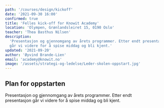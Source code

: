 ```yaml
---
path: '/courses/design/kickoff'
date: '2021-09-30 16:00'
confirmed: true
title: 'Felles kick-off for Knowit Academy'
location: 'Olympen, Grønlandsleiret 15, 0190 Oslo'
teacher: 'Thea Basthus Nilsen'
description:
  'Presentasjon og gjennomgang av årets programmer. Etter endt presentasjon
  går vi videre for å spise middag og bli kjent.'
updated: '2021-09-20'
author: 'Øyvind Brande-Lien'
email: 'academy@knowit.no'
image: '/assets/strategi-og-ledelse/Leder-skolen-oppstart.jpg'
---
```


## Plan for oppstarten

Presentasjon og gjennomgang av årets programmer. Etter endt presentasjon går
vi videre for å spise middag og bli kjent.
